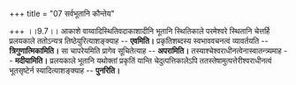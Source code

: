 +++
title = "07 सर्वभूतानि कौन्तेय"

+++
।।9.7।। आकाशे वाय्वादिस्थितिवदाकाशादीनि भूतानि स्थितिकाले परमेश्वरे
स्थितानि चेत्तर्हि प्रलयकाले ततोऽन्यत्र तिष्ठेयुरित्याशङ्क्याह --
**एवमिति।** प्रकृतिशब्दस्य स्वभाववचनत्वं व्यावर्तयति --
**त्रिगुणात्मिकामिति।** सा चापरेयमिति प्रागेव सूचितेत्याह --
**अपरामिति।** तस्याश्चेश्वराधीनत्वेनास्वातन्त्र्यमाह -- **मदीयामिति।**
प्रलयकाले भूतानि यथोक्तां प्रकृतिं यान्ति चेदुत्पत्तिकालेऽपि
ततस्तेषामुत्पत्तेरीश्वराधीनत्वं भूतसृष्टेर्न स्यादित्याशङ्क्याह --
**पुनरिति।**
